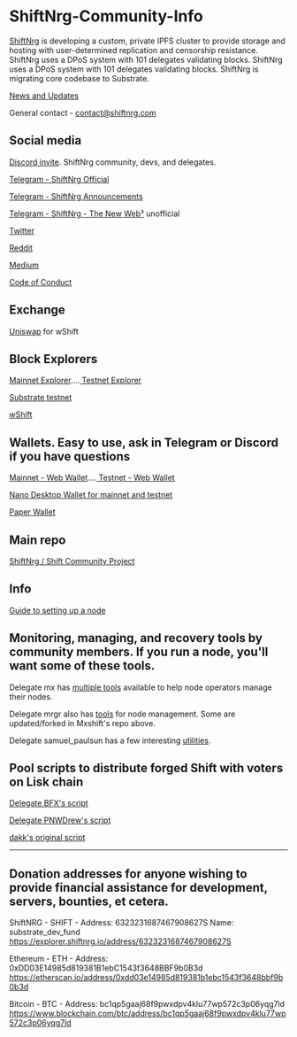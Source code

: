 # ShiftNrg-Community-Info 

[ShiftNrg](https://shiftnrg.org/) is developing a custom, private IPFS cluster to provide storage and hosting with user-determined replication and censorship resistance. ShiftNrg uses a DPoS system with 101 delegates validating blocks. ShiftNrg uses a DPoS system with 101 delegates validating blocks. ShiftNrg is migrating core codebase to Substrate.

[News and Updates](https://news.shiftnrg.org/)

General contact - contact@shiftnrg.com

## Social media

[Discord invite](https://discord.gg/vpQY5Eh). ShiftNrg community, devs, and delegates.

[Telegram - ShiftNrg Official](https://t.me/ShiftNrg) 

[Telegram - ShiftNrg Announcements](https://t.me/ShiftNrgNews) 

[Telegram - ShiftNrg - The New Web³](https://t.me/ShiftProject) unofficial 

[Twitter](https://twitter.com/ShiftNrg)

[Reddit](https://www.reddit.com/r/ShiftProject/wiki/index)

[Medium](https://news.shiftnrg.org)

[Code of Conduct](https://github.com/PNWDrew/ShiftNrg-Community-Info/blob/main/Code%20of%20Conduct.MD)

## Exchange

[Uniswap](https://info.uniswap.wshift.trade/) for wShift

## Block Explorers

[Mainnet Explorer](https://explorer.shiftnrg.org/)....[ Testnet Explorer](https://explorer.testnet.shiftnrg.org/)

[Substrate testnet](https://telemetry.polkadot.io/#list/ShiftNrg%20Testnet)

[wShift](https://etherscan.io/token/0x4b4571925e94ccd8c546b39462a270cc9b3ed1e4)

## Wallets. Easy to use, ask in Telegram or Discord if you have questions

[Mainnet - Web Wallet](https://wallet.shiftnrg.org/)....[ Testnet - Web Wallet](https://wallet.testnet.shiftnrg.org/)

[Nano Desktop Wallet for mainnet and testnet](https://github.com/ShiftNrg/shift-nano/releases)
  
[Paper Wallet](https://github.com/ShiftNrg/shift-paperwallet) 

## Main repo

[ShiftNrg / Shift Community Project](https://github.com/ShiftNrg) 

## Info
  
[Guide to setting up a node](https://www.reddit.com/r/ShiftProject/wiki/guides/delegate)

## Monitoring, managing, and recovery tools by community members. If you run a node, you'll want some of these tools.

Delegate mx has [multiple tools](https://github.com/MxShift) available to help node operators manage their nodes. 

Delegate mrgr also has [tools](https://github.com/mrgrshift) for node management. Some are updated/forked in Mxshift's repo above.

Delegate samuel_paulsun has a few interesting [utilities](https://github.com/samuelpaulsun?tab=repositories).

## Pool scripts to distribute forged Shift with voters on Lisk chain

[Delegate BFX's script](https://github.com/Bx64/shift-pool)

[Delegate PNWDrew's script](https://github.com/PNWDrew/dpos-pool)

[dakk's original script](https://github.com/dakk/lisk-pool) 

_______________________________________________________________________________________________________________________________________________________
## Donation addresses for anyone wishing to provide financial assistance for development, servers, bounties, et cetera.

ShiftNRG - SHIFT - Address: 6323231687467908627S Name: substrate_dev_fund
https://explorer.shiftnrg.io/address/6323231687467908627S

Ethereum - ETH - Address: 0xDD03E14985d819381B1ebC1543f3648BBF9b0B3d
https://etherscan.io/address/0xdd03e14985d819381b1ebc1543f3648bbf9b0b3d

Bitcoin - BTC - Address: bc1qp5gaaj68f9pwxdpv4klu77wp572c3p06yqg7ld
https://www.blockchain.com/btc/address/bc1qp5gaaj68f9pwxdpv4klu77wp572c3p06yqg7ld


